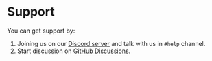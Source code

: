 # Support

You can get support by:

1. Joining us on our [Discord server][discord] and talk with us in `#help` channel.
2. Start discussion on [GitHub Discussions][discussion].

[discord]: https://dub.sh/boyka-discord

[discussion]: https://github.com/BoykaFramework/boyka-framework/discussions/new
